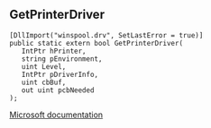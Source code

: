 ## GetPrinterDriver

```
[DllImport("winspool.drv", SetLastError = true)]
public static extern bool GetPrinterDriver(
   IntPtr hPrinter,
   string pEnvironment,
   uint Level,
   IntPtr pDriverInfo,
   uint cbBuf,
   out uint pcbNeeded
);
```

[Microsoft documentation](https://docs.microsoft.com/en-us/windows/win32/api/winspool/nf-winspool-getprinterdrivera)
